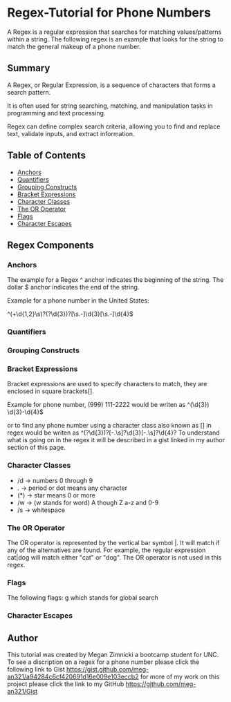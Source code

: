 # Regex-Tutorial for Phone Numbers

A Regex is a regular expression that searches for matching values/patterns within a string. The following regex 
is an example that looks for the string to match the general makeup of a phone number.




## Summary

A Regex, or Regular Expression, is a sequence of characters that forms a search pattern. 

It is often used for string searching, matching, and manipulation tasks in programming and text processing. 

Regex can define complex search criteria, allowing you to find and replace text, validate inputs, and extract information.




## Table of Contents

- [Anchors](#anchors)
- [Quantifiers](#quantifiers)
- [Grouping Constructs](#grouping-constructs)
- [Bracket Expressions](#bracket-expressions)
- [Character Classes](#character-classes)
- [The OR Operator](#the-or-operator)
- [Flags](#flags)
- [Character Escapes](#character-escapes)

## Regex Components

### Anchors
The example for a Regex ^ anchor indicates the beginning of the string. The dollar $ anchor indicates the end of the string.

Example for a phone number in the United States:

^(\+\d{1,2}\s)?\(?\d{3}\)?[\s.-]\d{3}[\s.-]\d{4}$



### Quantifiers


### Grouping Constructs


### Bracket Expressions
Bracket expressions are used to specify characters to match, they are enclosed in square brackets[].

Example for phone number, (999) 111-2222 would be writen as ^\(\d{3}\) \d{3}-\d{4}$ 

or to find any phone number using a character class also known as [] in regex would be writen as 
^\(?\d{3}\)?[-.\s]?\d{3}[-.\s]?\d{4}?
To understand what is going on in the regex it will be described in a gist linked in my author section of this page.

### Character Classes

- /d -> numbers 0 through 9
- . -> period or dot means any character
- (*) -> star means 0 or more
- /w -> (w stands for word) A though Z a-z and 0-9
- /s -> whitespace



### The OR Operator
The OR operator is represented by the vertical bar symbol |. It will match if any of the alternatives are found.
For example, the regular expression cat|dog will match either "cat" or "dog". The OR operator is not used in this regex.


### Flags
The following flags: g which stands for global search

### Character Escapes


## Author

This tutorial was created by Megan Zimnicki a bootcamp student for UNC. To see a discription on a regex for a phone number 
please click the following link to Gist https://gist.github.com/meg-an321/a94284c6cf420691d16e009e103eccb2
for more of my work on this project please click the link to my GitHub https://github.com/meg-an321/Gist
